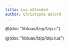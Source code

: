 ```yaml
---
title: Lua eXtended
author: Christophe Delord
---
```


@(doc "libluax/lzip/lzip.c")

@(doc "libluax/lzip/lzip.lua")
